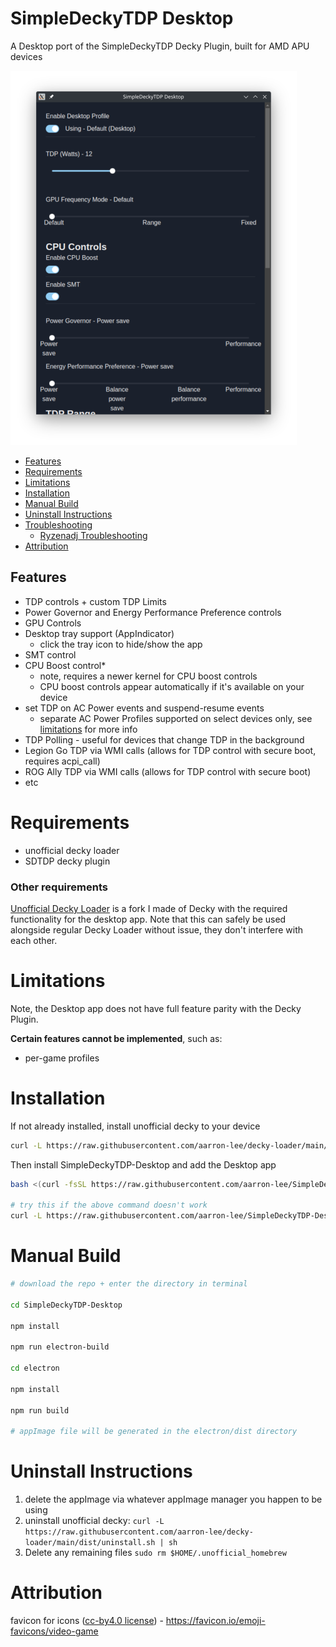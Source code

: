 # SimpleDeckyTDP Desktop

A Desktop port of the SimpleDeckyTDP Decky Plugin, built for AMD APU devices

![app](./img/app1.png)

- [Features](#features)
- [Requirements](#requirements)
- [Limitations](#limitations)
- [Installation](#install)
- [Manual Build](#manual-build)
- [Uninstall Instructions](#uninstall-instructions)
- [Troubleshooting](#troubleshooting)
  - [Ryzenadj Troubleshooting](#ryzenadj-troubleshooting)
- [Attribution](#attribution)

## Features

- TDP controls + custom TDP Limits
- Power Governor and Energy Performance Preference controls
- GPU Controls
- Desktop tray support (AppIndicator)
  - click the tray icon to hide/show the app
- SMT control
- CPU Boost control\*
  - note, requires a newer kernel for CPU boost controls
  - CPU boost controls appear automatically if it's available on your device
- set TDP on AC Power events and suspend-resume events
  - separate AC Power Profiles supported on select devices only, see [limitations](#limitations) for more info
- TDP Polling - useful for devices that change TDP in the background
- Legion Go TDP via WMI calls (allows for TDP control with secure boot, requires acpi_call)
- ROG Ally TDP via WMI calls (allows for TDP control with secure boot)
- etc

# Requirements

- unofficial decky loader
- SDTDP decky plugin

### Other requirements

[Unofficial Decky Loader](https://github.com/aarron-lee/decky-loader) is a fork I made of Decky with the required functionality for the desktop app. Note that this can safely be used alongside regular Decky Loader without issue, they don't interfere with each other.

# Limitations

Note, the Desktop app does not have full feature parity with the Decky Plugin.

**Certain features cannot be implemented**, such as:

- per-game profiles

# Installation

If not already installed, install unofficial decky to your device

```bash
curl -L https://raw.githubusercontent.com/aarron-lee/decky-loader/main/dist/install_release.sh | sh
```

Then install SimpleDeckyTDP-Desktop and add the Desktop app

```bash
bash <(curl -fsSL https://raw.githubusercontent.com/aarron-lee/SimpleDeckyTDP-Desktop/main/install.sh)

# try this if the above command doesn't work
curl -L https://raw.githubusercontent.com/aarron-lee/SimpleDeckyTDP-Desktop/main/install_noprompt.sh | sh
```

# Manual Build

```bash
# download the repo + enter the directory in terminal

cd SimpleDeckyTDP-Desktop

npm install

npm run electron-build

cd electron

npm install

npm run build

# appImage file will be generated in the electron/dist directory
```

# Uninstall Instructions

1. delete the appImage via whatever appImage manager you happen to be using
2. uninstall unofficial decky: `curl -L https://raw.githubusercontent.com/aarron-lee/decky-loader/main/dist/uninstall.sh | sh`
3. Delete any remaining files `sudo rm $HOME/.unofficial_homebrew`

# Attribution

favicon for icons ([cc-by4.0 license](https://creativecommons.org/licenses/by/4.0/)) - https://favicon.io/emoji-favicons/video-game
